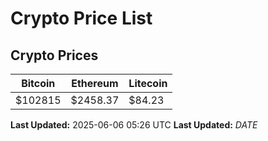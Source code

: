 # Crypto Price List

## Crypto Prices
| Bitcoin | Ethereum | Litecoin |
| ------- | -------- | -------- |
| $102815 | $2458.37 | $84.23 |
**Last Updated:** 2025-06-06 05:26 UTC
**Last Updated:** $DATE$
